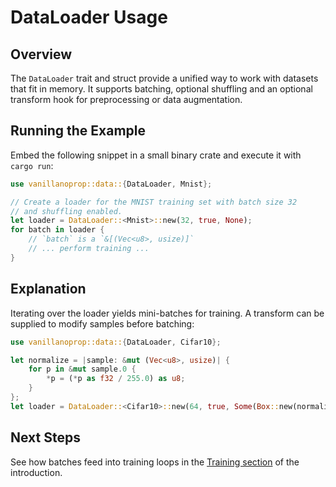 # DataLoader Usage

## Overview

The `DataLoader` trait and struct provide a unified way to work with datasets
that fit in memory. It supports batching, optional shuffling and an optional
transform hook for preprocessing or data augmentation.

## Running the Example

Embed the following snippet in a small binary crate and execute it with
`cargo run`:

```rust
use vanillanoprop::data::{DataLoader, Mnist};

// Create a loader for the MNIST training set with batch size 32
// and shuffling enabled.
let loader = DataLoader::<Mnist>::new(32, true, None);
for batch in loader {
    // `batch` is a `&[(Vec<u8>, usize)]`
    // ... perform training ...
}
```

## Explanation

Iterating over the loader yields mini-batches for training. A transform can be
supplied to modify samples before batching:

```rust
use vanillanoprop::data::{DataLoader, Cifar10};

let normalize = |sample: &mut (Vec<u8>, usize)| {
    for p in &mut sample.0 {
        *p = (*p as f32 / 255.0) as u8;
    }
};
let loader = DataLoader::<Cifar10>::new(64, true, Some(Box::new(normalize)));
```

## Next Steps

See how batches feed into training loops in the
[Training section](../introduction.md#training) of the introduction.

